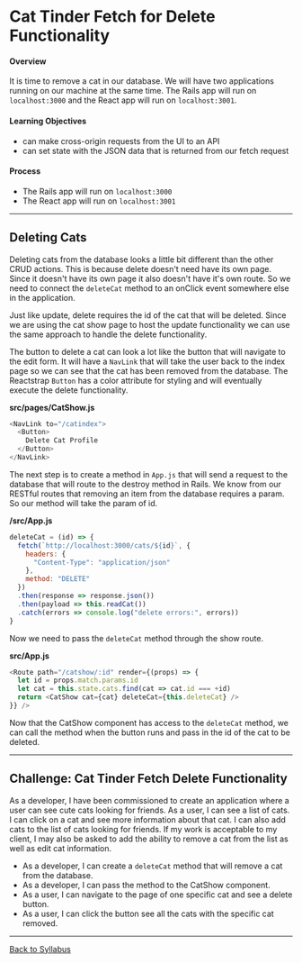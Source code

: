 # Cat Tinder Fetch for Delete Functionality

#### Overview
It is time to remove a cat in our database. We will have two applications running on our machine at the same time. The Rails app will run on `localhost:3000` and the React app will run on `localhost:3001`.

#### Learning Objectives
- can make cross-origin requests from the UI to an API
- can set state with the JSON data that is returned from our fetch request

#### Process
- The Rails app will run on `localhost:3000`
- The React app will run on `localhost:3001`

---

## Deleting Cats
Deleting cats from the database looks a little bit different than the other CRUD actions. This is because delete doesn't need have its own page. Since it doesn't have its own page it also doesn't have it's own route. So we need to connect the `deleteCat` method to an onClick event somewhere else in the application.

Just like update, delete requires the id of the cat that will be deleted. Since we are using the cat show page to host the update functionality we can use the same approach to handle the delete functionality.

The button to delete a cat can look a lot like the button that will navigate to the edit form. It will have a `NavLink` that will take the user back to the index page so we can see that the cat has been removed from the database. The Reactstrap `Button` has a color attribute for styling and will eventually execute the delete functionality.

**src/pages/CatShow.js**
```javascript
<NavLink to="/catindex">
  <Button>
    Delete Cat Profile
  </Button>
</NavLink>
```

The next step is to create a method in `App.js` that will send a request to the database that will route to the destroy method in Rails. We know from our RESTful routes that removing an item from the database requires a param. So our method will take the param of id.

**/src/App.js**
```javascript
deleteCat = (id) => {
  fetch(`http://localhost:3000/cats/${id}`, {
    headers: {
      "Content-Type": "application/json"
    },
    method: "DELETE"
  })
  .then(response => response.json())
  .then(payload => this.readCat())
  .catch(errors => console.log("delete errors:", errors))
}
```

Now we need to pass the `deleteCat` method through the show route.

**src/App.js**
```javascript
<Route path="/catshow/:id" render={(props) => {
  let id = props.match.params.id
  let cat = this.state.cats.find(cat => cat.id === +id)
  return <CatShow cat={cat} deleteCat={this.deleteCat} />
}} />
```

Now that the CatShow component has access to the `deleteCat` method, we can call the method when the button runs and pass in the id of the cat to be deleted.

---

## Challenge: Cat Tinder Fetch Delete Functionality
As a developer, I have been commissioned to create an application where a user can see cute cats looking for friends. As a user, I can see a list of cats. I can click on a cat and see more information about that cat. I can also add cats to the list of cats looking for friends. If my work is acceptable to my client, I may also be asked to add the ability to remove a cat from the list as well as edit cat information.

- As a developer, I can create a `deleteCat` method that will remove a cat from the database.
- As a developer, I can pass the method to the CatShow component.
- As a user, I can navigate to the page of one specific cat and see a delete button.
- As a user, I can click the button see all the cats with the specific cat removed.

---
[Back to Syllabus](../../README.md#bringing-it-together)
